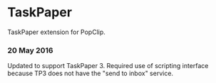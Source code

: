 TaskPaper
=========

TaskPaper extension for PopClip.


### 20 May 2016

Updated to support TaskPaper 3. Required use of scripting interface because TP3 does not have the "send to inbox" service.